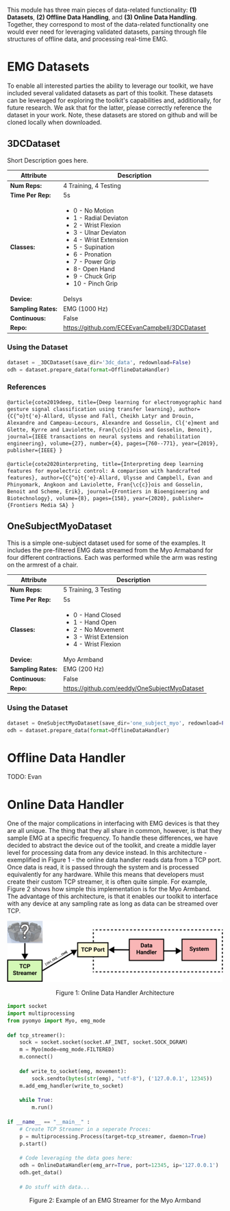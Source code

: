 This module has three main pieces of data-related functionality: **(1) Datasets**, **(2) Offline Data Handling**, and **(3) Online Data Handling**. Together, they correspond to most of the data-related functionality one would ever need for leveraging validated datasets, parsing through file structures of offline data, and processing real-time EMG.

# EMG Datasets
To enable all interested parties the ability to leverage our toolkit, we have included several validated datasets as part of this toolkit. These datasets can be leveraged for exploring the toolkit's capabilities and, additionally, for future research. We ask that for the latter, please correctly reference the dataset in your work. Note, these datasets are stored on github and will be cloned locally when downloaded. 

## 3DCDataset
Short Description goes here.

<style>
    table {
        width: 100%;
    }
</style>
| Attribute          | Description |
| ------------------ | ----------- |
| **Num Reps:**      | 4 Training, 4 Testing       |
| **Time Per Rep:**      | 5s      |
| **Classes:**       | <ul><li>0 - No Motion</li><li>1 - Radial Deviaton</li><li>2 - Wrist Flexion</li><li>3 - Ulnar Deviaton</li><li>4 - Wrist Extension</li><li>5 - Supination</li><li>6 - Pronation</li><li>7 - Power Grip</li><li>8- Open Hand</li><li>9 - Chuck Grip</li><li>10 - Pinch Grip</li></ul>       |
| **Device:**        | Delsys        |
| **Sampling Rates:** | EMG (1000 Hz)        |
| **Continuous:**    | False |
| **Repo:**          | https://github.com/ECEEvanCampbell/3DCDataset |

### Using the Dataset 
```Python
dataset = _3DCDataset(save_dir='3dc_data', redownload=False)
odh = dataset.prepare_data(format=OfflineDataHandler)
```

### References
```
@article{cote2019deep, title={Deep learning for electromyographic hand gesture signal classification using transfer learning}, author={C{^o}t{'e}-Allard, Ulysse and Fall, Cheikh Latyr and Drouin, Alexandre and Campeau-Lecours, Alexandre and Gosselin, Cl{'e}ment and Glette, Kyrre and Laviolette, Fran{\c{c}}ois and Gosselin, Benoit}, journal={IEEE transactions on neural systems and rehabilitation engineering}, volume={27}, number={4}, pages={760--771}, year={2019}, publisher={IEEE} }

@article{cote2020interpreting, title={Interpreting deep learning features for myoelectric control: A comparison with handcrafted features}, author={C{^o}t{'e}-Allard, Ulysse and Campbell, Evan and Phinyomark, Angkoon and Laviolette, Fran{\c{c}}ois and Gosselin, Benoit and Scheme, Erik}, journal={Frontiers in Bioengineering and Biotechnology}, volume={8}, pages={158}, year={2020}, publisher={Frontiers Media SA} }
```

## OneSubjectMyoDataset
This is a simple one-subject dataset used for some of the examples. It includes the pre-filtered EMG data streamed from the Myo Armaband for four different contractions. Each was performed while the arm was resting on the armrest of a chair. 

<style>
    table {
        width: 100%;
    }
</style>
| Attribute          | Description |
| ------------------ | ----------- |
| **Num Reps:**      | 5 Training, 3 Testing       |
| **Time Per Rep:**      | 5s      |
| **Classes:**       | <ul><li>0 - Hand Closed</li><li>1 - Hand Open</li><li>2 - No Movement</li><li>3 - Wrist Extension</li><li>4 - Wrist Flexion</li></ul>       |
| **Device:**        | Myo Armband      |
| **Sampling Rates:** | EMG (200 Hz)        |
| **Continuous:**    | False |
| **Repo:**          | https://github.com/eeddy/OneSubjectMyoDataset |

### Using the Dataset 
```Python
dataset = OneSubjectMyoDataset(save_dir='one_subject_myo', redownload=False)
odh = dataset.prepare_data(format=OfflineDataHandler)
```

# Offline Data Handler 
TODO: Evan

# Online Data Handler 
One of the major complications in interfacing with EMG devices is that they are all unique. The thing that they all share in common, however, is that they sample EMG at a specific frequency. To handle these differences, we have decided to abstract the device out of the toolkit, and create a middle layer level for processing data from any device instead. In this architecture - exemplified in Figure 1 - the online data handler reads data from a TCP port. Once data is read, it is passed through the system and is processed equivalently for any hardware. While this means that developers must create their custom TCP streamer, it is often quite simple. For example, Figure 2 shows how simple this implementation is for the Myo Armband. The advantage of this architecture, is that it enables our toolkit to interface with any device at any sampling rate as long as data can be streamed over TCP. 

![alt text](online_dh.png)
<center> <p> Figure 1: Online Data Handler Architecture</p> </center>

```Python
import socket
import multiprocessing
from pyomyo import Myo, emg_mode

def tcp_streamer():
    sock = socket.socket(socket.AF_INET, socket.SOCK_DGRAM)
    m = Myo(mode=emg_mode.FILTERED)
    m.connect()

    def write_to_socket(emg, movement):
        sock.sendto(bytes(str(emg), "utf-8"), ('127.0.0.1', 12345))
    m.add_emg_handler(write_to_socket)
    
    while True:
        m.run()
        
if __name__ == "__main__" :
    # Create TCP Streamer in a seperate Proces:
    p = multiprocessing.Process(target=tcp_streamer, daemon=True)
    p.start()
    
    # Code leveraging the data goes here:
    odh = OnlineDataHandler(emg_arr=True, port=12345, ip='127.0.0.1')
    odh.get_data()

    # Do stuff with data...
```
<center> <p> Figure 2: Example of an EMG Streamer for the Myo Armband</p> </center>

